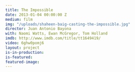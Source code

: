 ```yaml
---
title: The Impossible
date: 2013-01-04 00:00:00 Z
medium: film
img: "/uploads/shaheen-baig-casting-the-impossible.jpg"
director: Juan Antonio Bayona
with: Naomi Watts, Ewan McGregor, Tom Holland
imdb: http://www.imdb.com/title/tt1649419/
video: 6ghw0pomj6
layout: project
is-in-production: 
is-featured: 
featured-image: 
---
```


